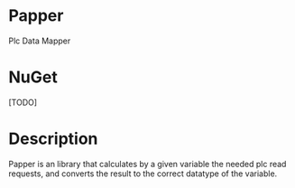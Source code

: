 # Papper
Plc Data Mapper

NuGet
=====
[TODO]

Description
==============================

Papper is an library that calculates by a given variable the needed plc read requests, and converts the result to the correct datatype of the variable.
